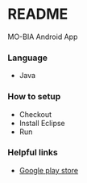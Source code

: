 # README  #

MO-BIA Android App

### Language ###

* Java

### How to setup ###

* Checkout
* Install Eclipse
* Run

### Helpful links ###
* [Google play store](https://play.google.com/store/apps/details?id=com.ta.truckmap&hl=en)
